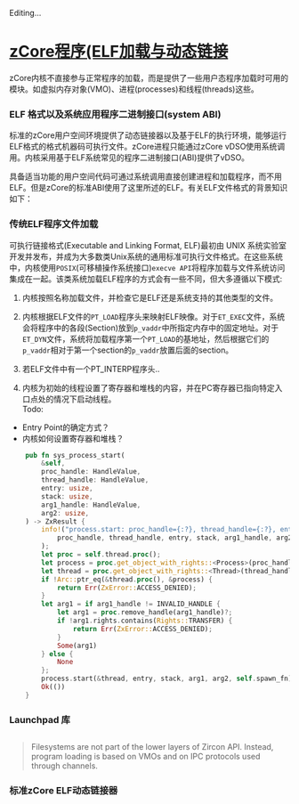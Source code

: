 Editing...
# [zCore程序(ELF加载与动态链接](https://fuchsia.dev/fuchsia-src/concepts/booting/program_loading)

zCore内核不直接参与正常程序的加载，而是提供了一些用户态程序加载时可用的模块。如虚拟内存对象(VMO)、进程(processes)和线程(threads)这些。 


### ELF 格式以及系统应用程序二进制接口(system ABI)


标准的zCore用户空间环境提供了动态链接器以及基于ELF的执行环境，能够运行ELF格式的格式机器码可执行文件。zCore进程只能通过zCore vDSO使用系统调用。内核采用基于ELF系统常见的程序二进制接口(ABI)提供了vDSO。  

具备适当功能的用户空间代码可通过系统调用直接创建进程和加载程序，而不用ELF。但是zCore的标准ABI使用了这里所述的ELF。有关ELF文件格式的背景知识如下： 


### 传统ELF程序文件加载  

可执行链接格式(Executable and Linking Format, ELF)最初由 UNIX 系统实验室开发并发布，并成为大多数类Unix系统的通用标准可执行文件格式。在这些系统中，内核使用```POSIX```(可移植操作系统接口)```execve API```将程序加载与文件系统访问集成在一起。该类系统加载ELF程序的方式会有一些不同，但大多遵循以下模式:  


1. 内核按照名称加载文件，并检查它是ELF还是系统支持的其他类型的文件。  


2. 内核根据ELF文件的```PT_LOAD```程序头来映射ELF映像。对于```ET_EXEC```文件，系统会将程序中的各段(Section)放到```p_vaddr```中所指定内存中的固定地址。对于```ET_DYN```文件，系统将加载程序第一个```PT_LOAD```的基地址，然后根据它们的```p_vaddr```相对于第一个section的```p_vaddr```放置后面的section。   


3. 若ELF文件中有一个PT_INTERP程序头..  

4. 内核为初始的线程设置了寄存器和堆栈的内容，并在PC寄存器已指向特定入口点处的情况下启动线程。  
Todo:  
+ Entry Point的确定方式？  
+ 内核如何设置寄存器和堆栈？  

```rust
    pub fn sys_process_start(
        &self,
        proc_handle: HandleValue,
        thread_handle: HandleValue,
        entry: usize,
        stack: usize,
        arg1_handle: HandleValue,
        arg2: usize,
    ) -> ZxResult {
        info!("process.start: proc_handle={:?}, thread_handle={:?}, entry={:?}, stack={:?}, arg1_handle={:?}, arg2={:?}",
            proc_handle, thread_handle, entry, stack, arg1_handle, arg2
        );
        let proc = self.thread.proc();
        let process = proc.get_object_with_rights::<Process>(proc_handle, Rights::WRITE)?;
        let thread = proc.get_object_with_rights::<Thread>(thread_handle, Rights::WRITE)?;
        if !Arc::ptr_eq(&thread.proc(), &process) {
            return Err(ZxError::ACCESS_DENIED);
        }
        let arg1 = if arg1_handle != INVALID_HANDLE {
            let arg1 = proc.remove_handle(arg1_handle)?;
            if !arg1.rights.contains(Rights::TRANSFER) {
                return Err(ZxError::ACCESS_DENIED);
            }
            Some(arg1)
        } else {
            None
        };
        process.start(&thread, entry, stack, arg1, arg2, self.spawn_fn)?;
        Ok(())
    }
```

### Launchpad 库



## 
> Filesystems are not part of the lower layers of Zircon API. Instead, program loading is based on VMOs and on IPC protocols used through channels.


### 标准zCore ELF动态链接器